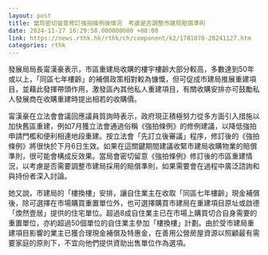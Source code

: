 ```yaml
---
layout: post
title: 當局密切留意修訂強拍條例後情況　考慮是否調整市建局賠償準則
date: 2024-11-27 16:29:58.000000000 +08:00
link: https://news.rthk.hk/rthk/ch/component/k2/1781078-20241127.htm
categories: rthk
---
```


發展局局長甯漢豪表示，市區重建局收購的樓宇樓齡大部分較高，多數達到50年或以上，「同區七年樓齡」的補償政策相對較為慷慨，但可促成市建局推展重建項目，並藉此發揮帶頭作用，激發區內其他私人重建項目，有關收購安排亦可鼓勵私人發展商在收購重建時提出相若的收購價。

甯漢豪在立法會會議回應議員質詢時表示，政府現正積極努力從多方面引入措施以加快舊區重建，例如7月獲立法會通過俗稱《強拍條例》的修例建議，以降低強拍申請門檻和便利相連地段重建。按立法會「先訂立後審議」程序，修訂後的《強拍條例》將很快於下月6日生效。如果在這關鍵期間建議收緊市建局收購物業的賠償準則，很可能會構成反效果。當局會密切留意《強拍條例》修訂後的市區重建情況，以考慮是否需要調整市建局採用的賠償準則，如果需要會在過程中廣泛諮詢和與持份者深入討論。

她又說，市建局的「樓換樓」安排，讓自住業主在收取「同區七年樓齡」現金補償後，除可選擇在市場購買重置單位外，也可選擇購買市建局在重建項目原址或啟德「煥然壹居」提供的住宅單位。超過8成自住業主已在市場上購買切合自身需要的重置單位，亦約超過50個單位的自住業主參加「樓換樓」計劃。由於受市建局重建項目影響的業主已獲合理現金補償及特惠金，在善用公營房屋資源以照顧最有需要家庭的原則下，不宜向他們提供資助出售單位作為選項。
